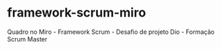 # framework-scrum-miro
Quadro no Miro - Framework Scrum - Desafio de projeto Dio - Formação Scrum Master
